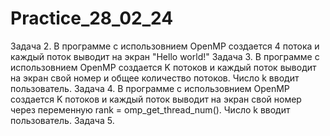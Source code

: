 # Practice_28_02_24
Задача 2. В программе с использовнием OpenMP создается 4 потока и каждый поток выводит на экран "Hello world!"
Задача 3. В программе с использовнием OpenMP создается K потоков и каждый поток выводит на экран свой номер и общее количество потоков. Число k вводит пользователь.
Задача 4. В программе с использовнием OpenMP создается K потоков и каждый поток выводит на экран свой номер через переменную rank = omp_get_thread_num(). Число k вводит пользователь.
Задача 5. 
